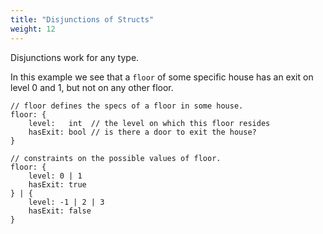 ```yaml
---
title: "Disjunctions of Structs"
weight: 12
---
```


Disjunctions work for any type.

In this example we see that a `floor` of some specific house
has an exit on level 0 and 1, but not on any other floor.


```text
// floor defines the specs of a floor in some house.
floor: {
    level:   int  // the level on which this floor resides
    hasExit: bool // is there a door to exit the house?
}

// constraints on the possible values of floor.
floor: {
    level: 0 | 1
    hasExit: true
} | {
    level: -1 | 2 | 3
    hasExit: false
}
```
